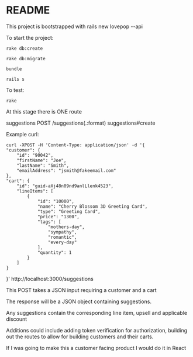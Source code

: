# README

This project is bootstrapped with rails new lovepop --api

  To start the project:
    
    rake db:create

    rake db:migrate

    bundle

    rails s
  
 To test:
 
    rake

At this stage there is ONE route

suggestions POST /suggestions(.:format) suggestions#create

Example curl:
    
    curl -XPOST -H 'Content-Type: application/json' -d '{
    "customer": {
        "id": "90042",
        "firstName": "Joe",
        "lastName": "Smith",
        "emailAddress": "jsmith@fakeemail.com"
    },
    "cart": {
        "id": "guid-aXj48n09nd9anlLlenk4523",
        "lineItems": [
            {
                "id": "10000",
                "name": "Cherry Blossom 3D Greeting Card",
                "type": "Greeting Card",
                "price": "1300",
                "tags": [
                    "mothers-day",
                    "sympathy",
                    "romantic",
                    "every-day"
                ],
                "quantity": 1
            }
        ]
    }
}' http://localhost:3000/suggestions

This POST takes a JSON input requiring a customer and a cart

The response will be a JSON object containing suggestions.

Any suggestions contain the corresponding line item, upsell and applicable discount

Additions could include adding token verification for authorization, building out the routes to allow for building customers and their carts.

If I was going to make this a customer facing product I would do it in React


